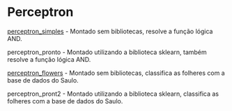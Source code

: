 # Perceptron

[perceptron_simples](docs/Perceptron_Simples.pdf) - Montado sem bibliotecas, resolve a função lógica AND.

perceptron_pronto - Montado utilizando a biblioteca sklearn, também resolve a função lógica AND.

[perceptron_flowers](docs/Classificao_de_Flores_com_Perceptron.pdf) - Montado sem bibliotecas, classifica as folheres com a base de dados do Saulo.

perceptron_pront2 - Montado utilizando a biblioteca sklearn, classifica as folheres com a base de dados do Saulo.